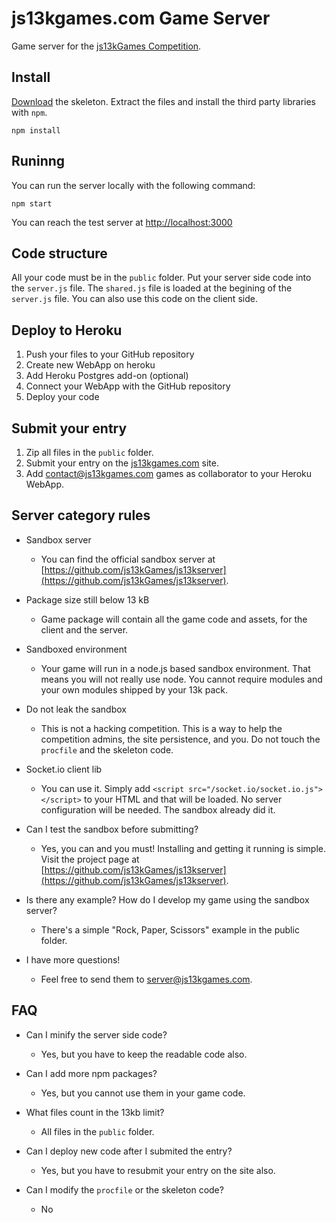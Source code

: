 # js13kgames.com Game Server

Game server for the [js13kGames Competition](http://js13kgames.com/).

## Install

[Download](https://github.com/js13kgames/js13kserver/archive/master.zip) the skeleton.
Extract the files and install the third party libraries with `npm`. 

    npm install

## Runinng

You can run the server locally with the following command:

    npm start

You can reach the test server at [http://localhost:3000](http://localhost:3000)

## Code structure

All your code must be in the `public` folder. Put your server side code into 
the `server.js` file. The `shared.js` file is loaded at the begining of the
`server.js` file. You can also use this code on the client side.

## Deploy to Heroku

1. Push your files to your GitHub repository
2. Create new WebApp on heroku
3. Add Heroku Postgres add-on (optional)
4. Connect your WebApp with the GitHub repository
5. Deploy your code 

## Submit your entry

1. Zip all files in the `public` folder.
2. Submit your entry on the [js13kgames.com](http://js13kgames.com) site.
3. Add [contact@js13kgames.com](mailto:contact@js13kgames.com) games as collaborator to your Heroku WebApp.

## Server category rules

* Sandbox server
  - You can find the official sandbox server at [https://github.com/js13kGames/js13kserver](https://github.com/js13kGames/js13kserver).

* Package size still below 13 kB
  - Game package will contain all the game code and assets, for the client and the server.

* Sandboxed environment
  - Your game will run in a node.js based sandbox environment. That means you will not really use node. You cannot require modules and your own modules shipped by your 13k pack.

* Do not leak the sandbox
  - This is not a hacking competition. This is a way to help the competition admins, the site persistence, and you. Do not touch the `procfile` and the skeleton code. 

* Socket.io client lib
  - You can use it. Simply add `<script src="/socket.io/socket.io.js"></script>` to your HTML and that will be loaded. No server configuration will be needed. The sandbox already did it.

* Can I test the sandbox before submitting?
  - Yes, you can and you must! Installing and getting it running is simple. Visit the project page at [https://github.com/js13kGames/js13kserver](https://github.com/js13kGames/js13kserver).

* Is there any example? How do I develop my game using the sandbox server?
  - There's a simple "Rock, Paper, Scissors" example in the public folder.

* I have more questions!
  - Feel free to send them to [server@js13kgames.com](mailto:server@js13kgames.com). 

## FAQ

* Can I minify the server side code?
  - Yes, but you have to keep the readable code also.

* Can I add more npm packages?
  - Yes, but you cannot use them in your game code.
 
* What files count in the 13kb limit?
  - All files in the `public` folder.

* Can I deploy new code after I submited the entry?
  - Yes, but you have to resubmit your entry on the site also.

* Can I modify the `procfile` or the skeleton code?
  - No
